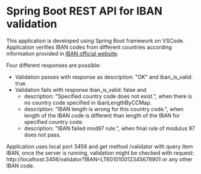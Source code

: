 # Spring Boot REST API for IBAN validation

This application is developed using Spring Boot framework on VSCode. Application verifies IBAN codes from different countries according information provided in [IBAN official website](https://www.iban.com/structure).

Four different responses are possible:
* Validation passes with response as description: "OK" and iban_is_valid: true.
* Validation fails with response iban_is_valid: false and
    * description: "Specified country code does not exist.", when there is no country code specified in ibanLengthByCCMap.
    * description: "IBAN length is wrong for this country code.", when length of the IBAN code is different than length of the IBAN for specified country code.
    * description: "IBAN failed mod97 rule.", when final rule of modulus 97 does not pass.

Application uses local port 3456 and get method /validator with query item IBAN, once the server is running, validation might be checked with request: http://localhost:3456/validator?IBAN=LT601010012345678901 or any other IBAN code.
